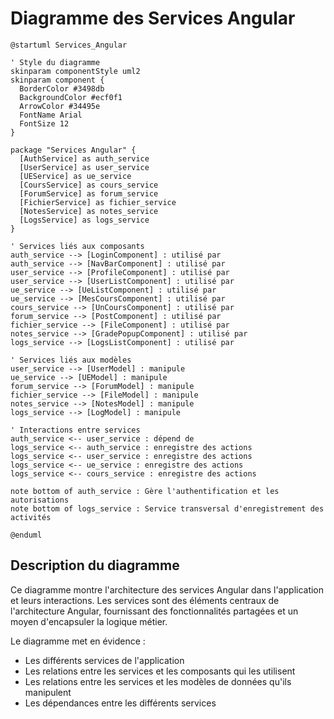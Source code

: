 # Diagramme des Services Angular

```plantuml
@startuml Services_Angular

' Style du diagramme
skinparam componentStyle uml2
skinparam component {
  BorderColor #3498db
  BackgroundColor #ecf0f1
  ArrowColor #34495e
  FontName Arial
  FontSize 12
}

package "Services Angular" {
  [AuthService] as auth_service
  [UserService] as user_service
  [UEService] as ue_service
  [CoursService] as cours_service
  [ForumService] as forum_service
  [FichierService] as fichier_service
  [NotesService] as notes_service
  [LogsService] as logs_service
}

' Services liés aux composants
auth_service --> [LoginComponent] : utilisé par
auth_service --> [NavBarComponent] : utilisé par
user_service --> [ProfileComponent] : utilisé par
user_service --> [UserListComponent] : utilisé par
ue_service --> [UeListComponent] : utilisé par
ue_service --> [MesCoursComponent] : utilisé par
cours_service --> [UnCoursComponent] : utilisé par
forum_service --> [PostComponent] : utilisé par
fichier_service --> [FileComponent] : utilisé par
notes_service --> [GradePopupComponent] : utilisé par
logs_service --> [LogsListComponent] : utilisé par

' Services liés aux modèles
user_service --> [UserModel] : manipule
ue_service --> [UEModel] : manipule
forum_service --> [ForumModel] : manipule
fichier_service --> [FileModel] : manipule
notes_service --> [NotesModel] : manipule
logs_service --> [LogModel] : manipule

' Interactions entre services
auth_service <-- user_service : dépend de
logs_service <-- auth_service : enregistre des actions
logs_service <-- user_service : enregistre des actions
logs_service <-- ue_service : enregistre des actions
logs_service <-- cours_service : enregistre des actions

note bottom of auth_service : Gère l'authentification et les autorisations
note bottom of logs_service : Service transversal d'enregistrement des activités

@enduml
```

## Description du diagramme

Ce diagramme montre l'architecture des services Angular dans l'application et leurs interactions. Les services sont des éléments centraux de l'architecture Angular, fournissant des fonctionnalités partagées et un moyen d'encapsuler la logique métier.

Le diagramme met en évidence :
- Les différents services de l'application
- Les relations entre les services et les composants qui les utilisent
- Les relations entre les services et les modèles de données qu'ils manipulent
- Les dépendances entre les différents services
